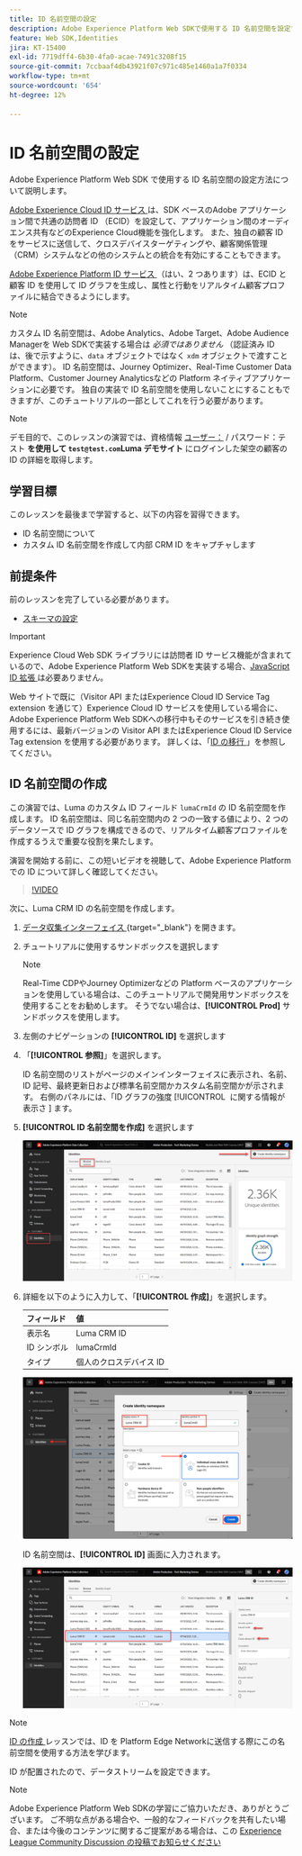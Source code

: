 ```yaml
---
title: ID 名前空間の設定
description: Adobe Experience Platform Web SDKで使用する ID 名前空間を設定する方法について説明します。 このレッスンは、「Web SDK を使用した Adobe Experience Cloud 実装のチュートリアル」の一部です。
feature: Web SDK,Identities
jira: KT-15400
exl-id: 7719dff4-6b30-4fa0-acae-7491c3208f15
source-git-commit: 7ccbaaf4db43921f07c971c485e1460a1a7f0334
workflow-type: tm+mt
source-wordcount: '654'
ht-degree: 12%

---
```


# ID 名前空間の設定

Adobe Experience Platform Web SDK で使用する ID 名前空間の設定方法について説明します。

[Adobe Experience Cloud ID サービス ](https://experienceleague.adobe.com/ja/docs/id-service/using/home) は、SDK ベースのAdobe アプリケーション間で共通の訪問者 ID （ECID）を設定して、アプリケーション間のオーディエンス共有などのExperience Cloud機能を強化します。 また、独自の顧客 ID をサービスに送信して、クロスデバイスターゲティングや、顧客関係管理（CRM）システムなどの他のシステムとの統合を有効にすることもできます。

[Adobe Experience Platform ID サービス ](https://experienceleague.adobe.com/ja/docs/experience-platform/identity/home) （はい、2 つあります）は、ECID と顧客 ID を使用して ID グラフを生成し、属性と行動をリアルタイム顧客プロファイルに結合できるようにします。

>[!NOTE]
>
>カスタム ID 名前空間は、Adobe Analytics、Adobe Target、Adobe Audience Managerを Web SDKで実装する場合は _必須ではありません_ （認証済み ID は、後で示すように、`data` オブジェクトではなく `xdm` オブジェクトで渡すことができます）。 ID 名前空間は、Journey Optimizer、Real-Time Customer Data Platform、Customer Journey Analyticsなどの Platform ネイティブアプリケーションに必要です。 独自の実装で ID 名前空間を使用しないことにすることもできますが、このチュートリアルの一部としてこれを行う必要があります。

>[!NOTE]
>
> デモ目的で、このレッスンの演習では、資格情報 [ ユーザー：](https://luma.enablementadobe.com/content/luma/us/en.html) / パスワード：テスト **を使用して `test@test.com`Luma デモサイト** にログインした架空の顧客の ID の詳細を取得します。

## 学習目標

このレッスンを最後まで学習すると、以下の内容を習得できます。

* ID 名前空間について
* カスタム ID 名前空間を作成して内部 CRM ID をキャプチャします


## 前提条件

前のレッスンを完了している必要があります。

* [スキーマの設定](configure-schemas.md)

>[!IMPORTANT]
>
>Experience Cloud Web SDK ライブラリには訪問者 ID サービス機能が含まれているので、Adobe Experience Platform Web SDKを実装する場合、[JavaScript ID 拡張 ](https://exchange.adobe.com/apps/ec/100160/adobe-experience-cloud-id-launch-extension) は必要ありません。
>
> Web サイトで既に（Visitor API またはExperience Cloud ID Service Tag extension を通じて）Experience Cloud ID サービスを使用している場合に、Adobe Experience Platform Web SDKへの移行中もそのサービスを引き続き使用するには、最新バージョンの Visitor API またはExperience Cloud ID Service Tag extension を使用する必要があります。 詳しくは、「[ID の移行 ](https://experienceleague.adobe.com/ja/docs/experience-platform/edge/identity/overview)」を参照してください。

## ID 名前空間の作成

この演習では、Luma のカスタム ID フィールド `lumaCrmId` の ID 名前空間を作成します。 ID 名前空間は、同じ名前空間内の 2 つの一致する値により、2 つのデータソースで ID グラフを構成できるので、リアルタイム顧客プロファイルを作成するうえで重要な役割を果たします。

演習を開始する前に、この短いビデオを視聴して、Adobe Experience Platformでの ID について詳しく確認してください。

>[!VIDEO](https://video.tv.adobe.com/v/3422774?learn=on&enablevpops&captions=jpn)

次に、Luma CRM ID の名前空間を作成します。

1. [ データ収集インターフェイス ](https://experience.adobe.com/data-collection/){target="_blank"} を開きます。
1. チュートリアルに使用するサンドボックスを選択します

   >[!NOTE]
   >
   >Real-Time CDPやJourney Optimizerなどの Platform ベースのアプリケーションを使用している場合は、このチュートリアルで開発用サンドボックスを使用することをお勧めします。 そうでない場合は、**[!UICONTROL Prod]** サンドボックスを使用します。

1. 左側のナビゲーションの **[!UICONTROL ID]** を選択します
1. 「**[!UICONTROL 参照]**」を選択します。

   ID 名前空間のリストがページのメインインターフェイスに表示され、名前、ID 記号、最終更新日および標準名前空間かカスタム名前空間かが示されます。 右側のパネルには、「ID グラフの強度 [!UICONTROL &#x200B; に関する情報が表示さ &#x200B;] ます。

1. **[!UICONTROL ID 名前空間を作成]** を選択します

   ![ID の表示 ](assets/configure-identities-screen.png)

1. 詳細を以下のように入力して、「**[!UICONTROL 作成]**」を選択します。

   | フィールド | 値 |
   |---------------|-----------|
   | 表示名 | Luma CRM ID |
   | ID シンボル | lumaCrmId |
   | タイプ | 個人のクロスデバイス ID |


   ![名前空間の作成](assets/identities-create-namespace.png)


   ID 名前空間は、**[!UICONTROL ID]** 画面に入力されます。

   ![名前空間の作成](assets/configure-identities-namespace-lumaCrmId.png)


>[!NOTE]
>
> [ID の作成 ](create-identities.md) レッスンでは、ID を Platform Edge Networkに送信する際にこの名前空間を使用する方法を学びます。

ID が配置されたので、データストリームを設定できます。

>[!NOTE]
>
>Adobe Experience Platform Web SDKの学習にご協力いただき、ありがとうございます。 ご不明な点がある場合や、一般的なフィードバックを共有したい場合、または今後のコンテンツに関するご提案がある場合は、この [Experience League Community Discussion の投稿でお知らせください ](https://experienceleaguecommunities.adobe.com/t5/adobe-experience-platform-data/tutorial-discussion-implement-adobe-experience-cloud-with-web/td-p/444996?profile.language=ja)
